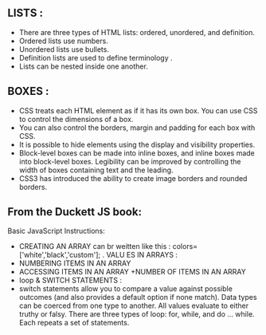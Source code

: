 ## LISTS :

* There are three types of HTML lists: ordered, unordered, and definition.
* Ordered lists use numbers.
* Unordered lists use bullets.
* Definition lists are used to define terminology .
* Lists can be nested inside one another.

## BOXES :

* CSS treats each HTML element as if it has its own box. You can use CSS to control the dimensions of a box.
* You can also control the borders, margin and padding for each box with CSS.
* It is possible to hide elements using the display and visibility properties.
* Block-level boxes can be made into inline boxes, and inline boxes made into block-level boxes. Legibility can be improved by controlling the width of boxes containing text and the leading.
* CSS3 has introduced the ability to create image borders and rounded borders.


## From the Duckett JS book:

Basic JavaScript Instructions:
* CREATING AN ARRAY can br weitten like this : colors= ['white','black','custom']; .
VALU ES IN ARRAYS :
* NUMBERING ITEMS IN AN ARRAY
* ACCESSING ITEMS IN AN ARRAY
 +NUMBER OF ITEMS IN AN ARRAY
* loop & SWITCH STATEMENTS :
* switch statements allow you to compare a value against possible outcomes (and also provides a default option if none match).
Data types can be coerced from one type to another. All values evaluate to either truthy or falsy. There are three types of loop: for, while, and do ... while. Each repeats a set of statements.
